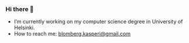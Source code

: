 ### Hi there 👋

- I’m currently working on my computer science degree in University of Helsinki.
- How to reach me: blomberg.kasperi@gmail.com
